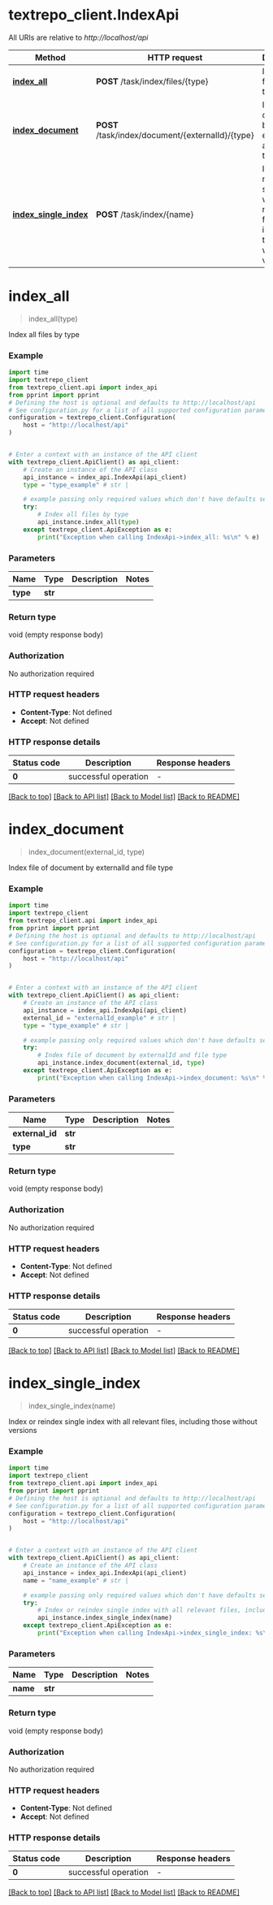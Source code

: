 # textrepo_client.IndexApi

All URIs are relative to *http://localhost/api*

Method | HTTP request | Description
------------- | ------------- | -------------
[**index_all**](IndexApi.md#index_all) | **POST** /task/index/files/{type} | Index all files by type
[**index_document**](IndexApi.md#index_document) | **POST** /task/index/document/{externalId}/{type} | Index file of document by externalId and file type
[**index_single_index**](IndexApi.md#index_single_index) | **POST** /task/index/{name} | Index or reindex single index with all relevant files, including those without versions


# **index_all**
> index_all(type)

Index all files by type

### Example

```python
import time
import textrepo_client
from textrepo_client.api import index_api
from pprint import pprint
# Defining the host is optional and defaults to http://localhost/api
# See configuration.py for a list of all supported configuration parameters.
configuration = textrepo_client.Configuration(
    host = "http://localhost/api"
)


# Enter a context with an instance of the API client
with textrepo_client.ApiClient() as api_client:
    # Create an instance of the API class
    api_instance = index_api.IndexApi(api_client)
    type = "type_example" # str | 

    # example passing only required values which don't have defaults set
    try:
        # Index all files by type
        api_instance.index_all(type)
    except textrepo_client.ApiException as e:
        print("Exception when calling IndexApi->index_all: %s\n" % e)
```


### Parameters

Name | Type | Description  | Notes
------------- | ------------- | ------------- | -------------
 **type** | **str**|  |

### Return type

void (empty response body)

### Authorization

No authorization required

### HTTP request headers

 - **Content-Type**: Not defined
 - **Accept**: Not defined


### HTTP response details
| Status code | Description | Response headers |
|-------------|-------------|------------------|
**0** | successful operation |  -  |

[[Back to top]](#) [[Back to API list]](../README.md#documentation-for-api-endpoints) [[Back to Model list]](../README.md#documentation-for-models) [[Back to README]](../README.md)

# **index_document**
> index_document(external_id, type)

Index file of document by externalId and file type

### Example

```python
import time
import textrepo_client
from textrepo_client.api import index_api
from pprint import pprint
# Defining the host is optional and defaults to http://localhost/api
# See configuration.py for a list of all supported configuration parameters.
configuration = textrepo_client.Configuration(
    host = "http://localhost/api"
)


# Enter a context with an instance of the API client
with textrepo_client.ApiClient() as api_client:
    # Create an instance of the API class
    api_instance = index_api.IndexApi(api_client)
    external_id = "externalId_example" # str | 
    type = "type_example" # str | 

    # example passing only required values which don't have defaults set
    try:
        # Index file of document by externalId and file type
        api_instance.index_document(external_id, type)
    except textrepo_client.ApiException as e:
        print("Exception when calling IndexApi->index_document: %s\n" % e)
```


### Parameters

Name | Type | Description  | Notes
------------- | ------------- | ------------- | -------------
 **external_id** | **str**|  |
 **type** | **str**|  |

### Return type

void (empty response body)

### Authorization

No authorization required

### HTTP request headers

 - **Content-Type**: Not defined
 - **Accept**: Not defined


### HTTP response details
| Status code | Description | Response headers |
|-------------|-------------|------------------|
**0** | successful operation |  -  |

[[Back to top]](#) [[Back to API list]](../README.md#documentation-for-api-endpoints) [[Back to Model list]](../README.md#documentation-for-models) [[Back to README]](../README.md)

# **index_single_index**
> index_single_index(name)

Index or reindex single index with all relevant files, including those without versions

### Example

```python
import time
import textrepo_client
from textrepo_client.api import index_api
from pprint import pprint
# Defining the host is optional and defaults to http://localhost/api
# See configuration.py for a list of all supported configuration parameters.
configuration = textrepo_client.Configuration(
    host = "http://localhost/api"
)


# Enter a context with an instance of the API client
with textrepo_client.ApiClient() as api_client:
    # Create an instance of the API class
    api_instance = index_api.IndexApi(api_client)
    name = "name_example" # str | 

    # example passing only required values which don't have defaults set
    try:
        # Index or reindex single index with all relevant files, including those without versions
        api_instance.index_single_index(name)
    except textrepo_client.ApiException as e:
        print("Exception when calling IndexApi->index_single_index: %s\n" % e)
```


### Parameters

Name | Type | Description  | Notes
------------- | ------------- | ------------- | -------------
 **name** | **str**|  |

### Return type

void (empty response body)

### Authorization

No authorization required

### HTTP request headers

 - **Content-Type**: Not defined
 - **Accept**: Not defined


### HTTP response details
| Status code | Description | Response headers |
|-------------|-------------|------------------|
**0** | successful operation |  -  |

[[Back to top]](#) [[Back to API list]](../README.md#documentation-for-api-endpoints) [[Back to Model list]](../README.md#documentation-for-models) [[Back to README]](../README.md)

